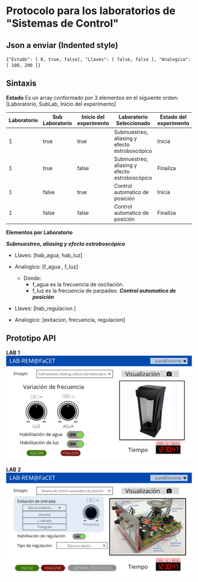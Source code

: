 # Protocolo para los laboratorios de "Sistemas de Control"

## Json a enviar (Indented style)

    {"Estado": [ 0, true, false], "Llaves": [ false, false ], "Analogico": [ 100, 200 ]}

## Sintaxis

**Estado**
Es un array conformado por 3 elementos en el siguiente orden: [Laboratorio, SubLab, Inicio del experimento]

|Laboratorio  | Sub Laboratorio  | Inicio del experimento | Laboratorio Seleccionado | Estado del experimento|
|-|-----|-----|---------------------------------------------|--------|
|1|true |true |Submuestreo, aliasing y efecto estroboscópico|Inicia  |
|1|true |false|Submuestreo, aliasing y efecto estroboscópico|Finaliza|
|1|false|true |Control automatico de posición               |Inicia  |
|1|false|false|Control automatico de posición               |Finaliza|

**Elementos por Laboratorio**

***Submuestreo, aliasing y efecto estroboscópico***

- Llaves:  [hab_agua, hab_luz]
- Analogico: [f_agua , f_luz]
  - Donde:
    - f_agua es la frecuencia de oscilación.
    - f_luz es la frecuencia de parpadeo.
***Control automatico de posición***

- Llaves: [hab_regulacion ]
- Analogico: [exitacion, frecuencia, regulacion]

## Prototipo API

**LAB 1**
<img alt="Sub Laboratorio 1" src="https://raw.githubusercontent.com/RenzoVigiani/LabRem-SistControl/main/Imagenes/Lab1.png">

**LAB 2**
<img alt="Sub Laboratorio 2" src="https://raw.githubusercontent.com/RenzoVigiani/LabRem-SistControl/main/Imagenes/Lab2.png">
